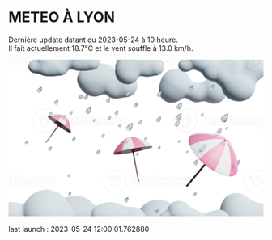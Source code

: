 # METEO À LYON

Dernière update datant du 2023-05-24 à 10 heure.  
Il fait actuellement 18.7°C et le vent souffle à 13.0 km/h.      

![](./.github/rain.png)

last launch : 2023-05-24 12:00:01.762880
